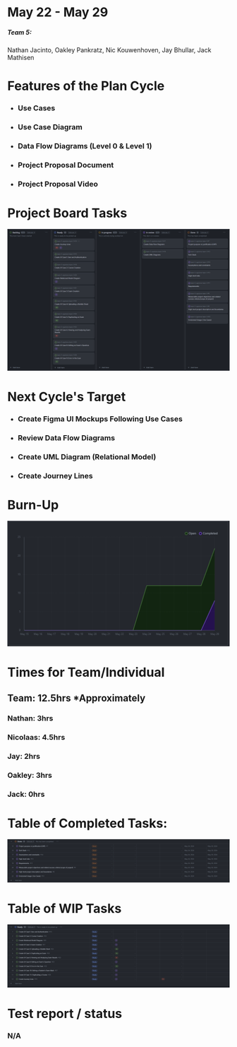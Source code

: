 # May 22 - May 29
##### Team 5:
Nathan Jacinto,
Oakley Pankratz, 
Nic Kouwenhoven, 
Jay Bhullar, 
Jack Mathisen

# Features of the Plan Cycle
- ### Use Cases
- ### Use Case Diagram
- ### Data Flow Diagrams (Level 0 & Level 1)
- ### Project Proposal Document
- ### Project Proposal Video

# Project Board Tasks
![Kanban](../logScreenshots/kanbanWeek1.png)

# Next Cycle's Target
- ### Create Figma UI Mockups Following Use Cases
- ### Review Data Flow Diagrams
- ### Create UML Diagram (Relational Model)
- ### Create Journey Lines

# Burn-Up
![Burn Up](../logScreenshots/burnupWeek1.png)
# Times for Team/Individual

## Team: 12.5hrs *Approximately

### Nathan: 3hrs

### Nicolaas: 4.5hrs

### Jay: 2hrs

### Oakley: 3hrs

### Jack: 0hrs

# Table of Completed Tasks:
![Completed Tasks](../logScreenshots/completedWeek1.png)
# Table of WIP Tasks
![WIP Tasks](../logScreenshots/wipWeek1.png)
# Test report / status
### N/A